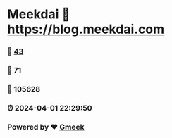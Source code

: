 # Meekdai :link: https://blog.meekdai.com 
### :page_facing_up: [43](https://blog.meekdai.com/tag.html) 
### :speech_balloon: 71 
### :hibiscus: 105628 
### :alarm_clock: 2024-04-01 22:29:50 
### Powered by :heart: [Gmeek](https://github.com/Meekdai/Gmeek)
